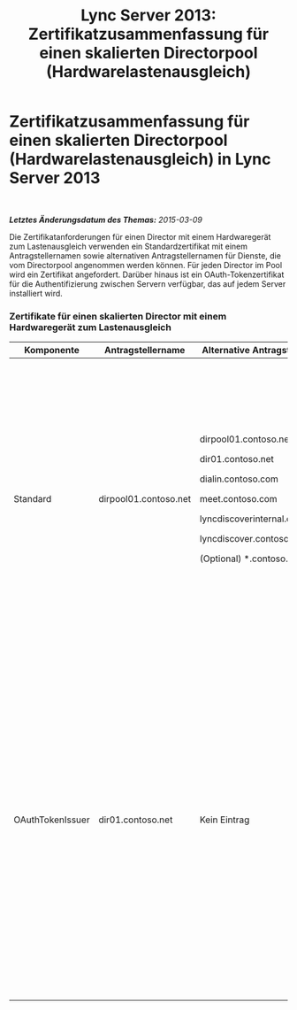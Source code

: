 ﻿---
title: 'Lync Server 2013: Zertifikatzusammenfassung für einen skalierten Directorpool (Hardwarelastenausgleich)'
TOCTitle: Zertifikatzusammenfassung für einen skalierten Directorpool (Hardwarelastenausgleich)
ms:assetid: 45940add-8027-418d-b79a-9033b494762f
ms:mtpsurl: https://technet.microsoft.com/de-de/library/JJ204846(v=OCS.15)
ms:contentKeyID: 49293865
ms.date: 05/19/2016
mtps_version: v=OCS.15
ms.translationtype: HT
---

# Zertifikatzusammenfassung für einen skalierten Directorpool (Hardwarelastenausgleich) in Lync Server 2013

 

_**Letztes Änderungsdatum des Themas:** 2015-03-09_

Die Zertifikatanforderungen für einen Director mit einem Hardwaregerät zum Lastenausgleich verwenden ein Standardzertifikat mit einem Antragstellernamen sowie alternativen Antragstellernamen für Dienste, die vom Directorpool angenommen werden können. Für jeden Director im Pool wird ein Zertifikat angefordert. Darüber hinaus ist ein OAuth-Tokenzertifikat für die Authentifizierung zwischen Servern verfügbar, das auf jedem Server installiert wird.

### Zertifikate für einen skalierten Director mit einem Hardwaregerät zum Lastenausgleich

<table>
<colgroup>
<col style="width: 25%" />
<col style="width: 25%" />
<col style="width: 25%" />
<col style="width: 25%" />
</colgroup>
<thead>
<tr class="header">
<th>Komponente</th>
<th>Antragstellername</th>
<th>Alternative Antragstellernamen</th>
<th>Kommentare</th>
</tr>
</thead>
<tbody>
<tr class="odd">
<td><p>Standard</p></td>
<td><p>dirpool01.contoso.net</p></td>
<td><p>dirpool01.contoso.net</p>
<p>dir01.contoso.net</p>
<p>dialin.contoso.com</p>
<p>meet.contoso.com</p>
<p>lyncdiscoverinternal.contoso.com</p>
<p>lyncdiscover.contoso.com</p>
<p>(Optional) *.contoso.com</p></td>
<td><p>Director-Zertifikate können entweder von einer intern verwalteten Zertifizierungsstelle oder einer öffentlichen Zertifizierungsstelle angefordert werden.</p>
<p>Der Director antwortet auf Anforderungen vom Reverseproxy im Umkreisnetzwerk oder vom Edgeserver.</p>
<p>Oder ein Platzhaltereintrag für die einfachen URLs</p></td>
</tr>
<tr class="even">
<td><p>OAuthTokenIssuer</p></td>
<td><p>dir01.contoso.net</p></td>
<td><p>Kein Eintrag</p></td>
<td><div class="alert">

> [!IMPORTANT]
> Beachten Sie, dass die minimale Schlüssellänge 1024 Bit beträgt. Dennoch ist es möglich, dass Sie eine Warnmeldung erhalten, die besagt, dass die empfohlene Mindestlänge 2048 Bit beträgt.


</div>
<p>Das OAuthTokenIssuer-Zertifikat dient ausschließlich zum Authentifizieren von Servern in einer großen Umgebung und kann von einer internen oder öffentlichen Zertifizierungsstelle angefordert werden. Das Zertifikat ist erforderlich.</p></td>
</tr>
</tbody>
</table>

